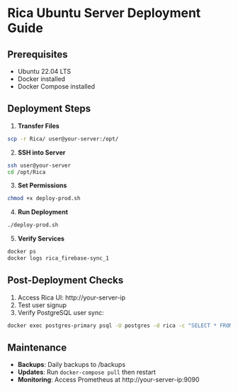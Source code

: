 # Rica Ubuntu Server Deployment Guide

## Prerequisites
- Ubuntu 22.04 LTS
- Docker installed
- Docker Compose installed

## Deployment Steps

1. **Transfer Files**
```bash
scp -r Rica/ user@your-server:/opt/
```

2. **SSH into Server**
```bash
ssh user@your-server
cd /opt/Rica
```

3. **Set Permissions**
```bash
chmod +x deploy-prod.sh
```

4. **Run Deployment**
```bash
./deploy-prod.sh
```

5. **Verify Services**
```bash
docker ps
docker logs rica_firebase-sync_1
```

## Post-Deployment Checks
1. Access Rica UI: http://your-server-ip
2. Test user signup
3. Verify PostgreSQL user sync:
```bash
docker exec postgres-primary psql -U postgres -d rica -c "SELECT * FROM users;"
```

## Maintenance
- **Backups**: Daily backups to /backups
- **Updates**: Run `docker-compose pull` then restart
- **Monitoring**: Access Prometheus at http://your-server-ip:9090
